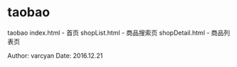 # taobao
taobao
index.html - 首页
shopList.html - 商品搜索页
shopDetail.html - 商品列表页

Author: varcyan
Date: 2016.12.21
